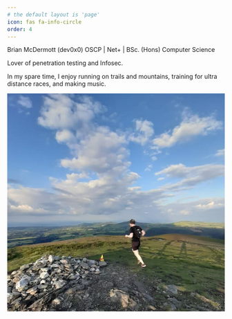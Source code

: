 ```yaml
---
# the default layout is 'page'
icon: fas fa-info-circle
order: 4
---
```



Brian McDermott (dev0x0)
OSCP | Net+ | BSc. (Hons) Computer Science

Lover of penetration testing and Infosec.

In my spare time, I enjoy running on trails and mountains, training for ultra distance races,
and making music.

![imra-run](/assets/img/imra-run.jpg)
